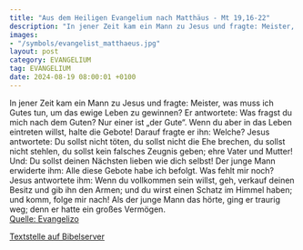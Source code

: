 ```yaml
---
title: "Aus dem Heiligen Evangelium nach Matthäus - Mt 19,16-22"
description: "In jener Zeit kam ein Mann zu Jesus und fragte: Meister, was muss ich Gutes tun, um das ewige Leben zu gewinnen? Er antwortete: Was fragst du mich nach dem Guten? Nur einer ist „der Gute“. Wenn du aber in das Leben eintreten willst, halte die Gebote! Darauf fragte er ihn: Welche?...."
images:
- "/symbols/evangelist_matthaeus.jpg"
layout: post
category: EVANGELIUM
tag: EVANGELIUM
date: 2024-08-19 08:00:01 +0100
---
```

In jener Zeit kam ein Mann zu Jesus und fragte: Meister, was muss ich Gutes tun, um das ewige Leben zu gewinnen?
Er antwortete: Was fragst du mich nach dem Guten? Nur einer ist „der Gute“. Wenn du aber in das Leben eintreten willst, halte die Gebote!
Darauf fragte er ihn: Welche? Jesus antwortete: Du sollst nicht töten, du sollst nicht die Ehe brechen, du sollst nicht stehlen, du sollst kein falsches Zeugnis geben;
ehre Vater und Mutter! Und: Du sollst deinen Nächsten lieben wie dich selbst!
Der junge Mann erwiderte ihm: Alle diese Gebote habe ich befolgt.<!--more--> Was fehlt mir noch?
Jesus antwortete ihm: Wenn du vollkommen sein willst, geh, verkauf deinen Besitz und gib ihn den Armen; und du wirst einen Schatz im Himmel haben; und komm, folge mir nach!
Als der junge Mann das hörte, ging er traurig weg; denn er hatte ein großes Vermögen.<br>
[Quelle: Evangelizo](https://evangeliumtagfuertag.org/DE/gospel)

[Textstelle auf Bibelserver](https://www.bibleserver.com/EU/Matthäus19,16-22)
